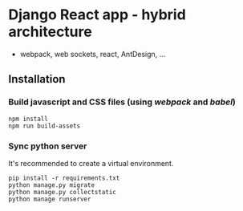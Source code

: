 # Django React app - hybrid architecture

- webpack, web sockets, react, AntDesign, ...

## Installation

### Build javascript and CSS files (using *webpack* and *babel*)

```shell script
npm install
npm run build-assets
```

### Sync python server

It's recommended to create a virtual environment.

```shell script
pip install -r requirements.txt
python manage.py migrate
python manage.py collectstatic
python manage runserver
```
